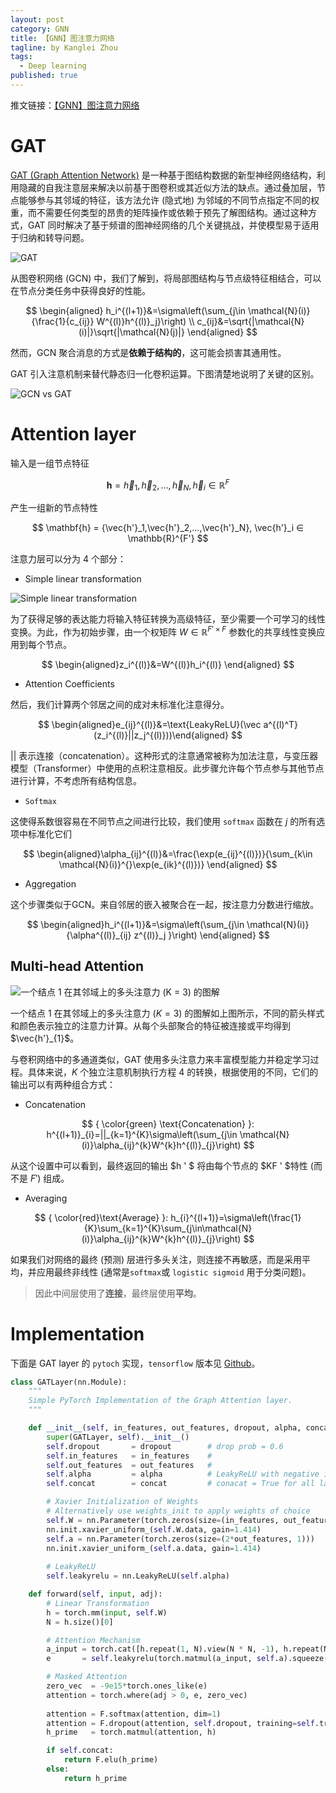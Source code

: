 ```yaml
---
layout: post
category: GNN
title: 【GNN】图注意力网络
tagline: by Kanglei Zhou
tags: 
  - Deep learning
published: true
---
```




推文链接：[【GNN】图注意力网络](https://mp.weixin.qq.com/s/YaYEmxjY1kCuUqGCbpzK3w)

# GAT

[GAT (Graph Attention Network)](https://dsgiitr.com/blogs/gat/ "Understanding Graph Attention Networks (GAT)") 是一种基于图结构数据的新型神经网络结构，利用隐藏的自我注意层来解决以前基于图卷积或其近似方法的缺点。通过叠加层，节点能够参与其邻域的特征，该方法允许 (隐式地) 为邻域的不同节点指定不同的权重，而不需要任何类型的昂贵的矩阵操作或依赖于预先了解图结构。通过这种方式，GAT 同时解决了基于频谱的图神经网络的几个关键挑战，并使模型易于适用于归纳和转导问题。

![[GAT](https://arxiv.org/abs/1511.05493 "GAT")](https://dsgiitr.com/images/blogs/GAT/GAT_Cover.jpg)

从图卷积网络 (GCN) 中，我们了解到，将局部图结构与节点级特征相结合，可以在节点分类任务中获得良好的性能。


$$
\begin{aligned}
h_i^{(l+1)}&=\sigma\left(\sum_{j\in \mathcal{N}(i)} {\frac{1}{c_{ij}} W^{(l)}h^{(l)}_j}\right) \\
c_{ij}&=\sqrt{|\mathcal{N}(i)|}\sqrt{|\mathcal{N}(j)|}
\end{aligned}
$$


然而，GCN 聚合消息的方式是**依赖于结构的**，这可能会损害其通用性。

GAT 引入注意机制来替代静态归一化卷积运算。下图清楚地说明了关键的区别。

![**GCN vs GAT**](https://dsgiitr.com/images/blogs/GAT/GCN_vs_GAT.jpg)

# Attention layer

输入是一组节点特征


$$
\mathbf{h} = {\vec{h}_1,\vec{h}_2,…,\vec{h}_N}, \vec{h}_i ∈ \mathbb{R}^{F}
$$


产生一组新的节点特性


$$
\mathbf{h} = {\vec{h'}_1,\vec{h'}_2,…,\vec{h'}_N}, \vec{h'}_i ∈ \mathbb{R}^{F'}
$$


注意力层可以分为 4 个部分：

- Simple linear transformation

![Simple linear transformation](https://dsgiitr.com/images/blogs/GAT/Attentional_Layer.jpg)

为了获得足够的表达能力将输入特征转换为高级特征，至少需要一个可学习的线性变换。为此，作为初始步骤，由一个权矩阵 $W ∈ \mathbb{R}^{F′×F}$ 参数化的共享线性变换应用到每个节点。


$$
\begin{aligned}z_i^{(l)}&=W^{(l)}h_i^{(l)} 
\end{aligned}
$$



- Attention Coefficients

然后，我们计算两个邻居之间的成对未标准化注意得分。


$$
\begin{aligned}e_{ij}^{(l)}&=\text{LeakyReLU}(\vec a^{(l)^T}(z_i^{(l)}||z_j^{(l)}))\end{aligned}
$$


$||$ 表示连接（concatenation）。这种形式的注意通常被称为加法注意，与变压器模型（Transformer）中使用的点积注意相反。此步骤允许每个节点参与其他节点进行计算，不考虑所有结构信息。

- `Softmax`

这使得系数很容易在不同节点之间进行比较，我们使用 `softmax` 函数在 $j$ 的所有选项中标准化它们


$$
\begin{aligned}\alpha_{ij}^{(l)}&=\frac{\exp(e_{ij}^{(l)})}{\sum_{k\in \mathcal{N}(i)}^{}\exp(e_{ik}^{(l)})}
\end{aligned}
$$



- Aggregation

这个步骤类似于GCN。来自邻居的嵌入被聚合在一起，按注意力分数进行缩放。


$$
\begin{aligned}h_i^{(l+1)}&=\sigma\left(\sum_{j\in \mathcal{N}(i)} {\alpha^{(l)}_{ij} z^{(l)}_j }\right) \end{aligned}
$$



## Multi-head Attention

![一个结点 1 在其邻域上的多头注意力 $(K = 3)$ 的图解](https://dsgiitr.com/images/blogs/GAT/MultiHead_Attention.jpeg)

一个结点 1 在其邻域上的多头注意力 $(K = 3)$ 的图解如上图所示，不同的箭头样式和颜色表示独立的注意力计算。从每个头部聚合的特征被连接或平均得到 $\vec{h'}_{1}$。

与卷积网络中的多通道类似，GAT 使用多头注意力来丰富模型能力并稳定学习过程。具体来说，$K$ 个独立注意机制执行方程 4 的转换，根据使用的不同，它们的输出可以有两种组合方式：

- Concatenation


$$
{ \color{green} \text{Concatenation} }: h^{(l+1)}_{i}=||_{k=1}^{K}\sigma\left(\sum_{j\in \mathcal{N}(i)}\alpha_{ij}^{k}W^{k}h^{(l)}_{j}\right)
$$



从这个设置中可以看到，最终返回的输出 $h ' $ 将由每个节点的 $KF ' $特性 (而不是 $F '$) 组成。

- Averaging


$$
{ \color{red}\text{Average} }: h_{i}^{(l+1)}=\sigma\left(\frac{1}{K}\sum_{k=1}^{K}\sum_{j\in\mathcal{N}(i)}\alpha_{ij}^{k}W^{k}h^{(l)}_{j}\right)
$$



如果我们对网络的最终 (预测) 层进行多头关注，则连接不再敏感，而是采用平均，并应用最终非线性 (通常是`softmax`或 `logistic sigmoid` 用于分类问题)。

> 因此中间层使用了**连接**，最终层使用**平均**。

# Implementation

下面是 GAT layer 的 `pytoch` 实现，`tensorflow` 版本见 [Github](https://github.com/danielegrattarola/keras-gat "GAT-keras")。

```python
class GATLayer(nn.Module):
    """
    Simple PyTorch Implementation of the Graph Attention layer.
    """

    def __init__(self, in_features, out_features, dropout, alpha, concat=True):
        super(GATLayer, self).__init__()
        self.dropout       = dropout        # drop prob = 0.6
        self.in_features   = in_features    # 
        self.out_features  = out_features   # 
        self.alpha         = alpha          # LeakyReLU with negative input slope, alpha = 0.2
        self.concat        = concat         # conacat = True for all layers except the output layer.

        # Xavier Initialization of Weights
        # Alternatively use weights_init to apply weights of choice 
        self.W = nn.Parameter(torch.zeros(size=(in_features, out_features)))
        nn.init.xavier_uniform_(self.W.data, gain=1.414)
        self.a = nn.Parameter(torch.zeros(size=(2*out_features, 1)))
        nn.init.xavier_uniform_(self.a.data, gain=1.414)
        
        # LeakyReLU
        self.leakyrelu = nn.LeakyReLU(self.alpha)

    def forward(self, input, adj):
        # Linear Transformation
        h = torch.mm(input, self.W)
        N = h.size()[0]

        # Attention Mechanism
        a_input = torch.cat([h.repeat(1, N).view(N * N, -1), h.repeat(N, 1)], dim=1).view(N, -1, 2 * self.out_features)
        e       = self.leakyrelu(torch.matmul(a_input, self.a).squeeze(2))

        # Masked Attention
        zero_vec  = -9e15*torch.ones_like(e)
        attention = torch.where(adj > 0, e, zero_vec)
        
        attention = F.softmax(attention, dim=1)
        attention = F.dropout(attention, self.dropout, training=self.training)
        h_prime   = torch.matmul(attention, h)

        if self.concat:
            return F.elu(h_prime)
        else:
            return h_prime
```

